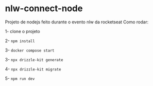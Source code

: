 # nlw-connect-node
Projeto de nodejs feito durante o evento nlw da rocketseat
Como rodar:

1- clone o projeto

2- `npm install`

3- `docker compose start`

3- `npx drizzle-kit generate`

4- `npx drizzle-kit migrate`

5- `npm run dev`

